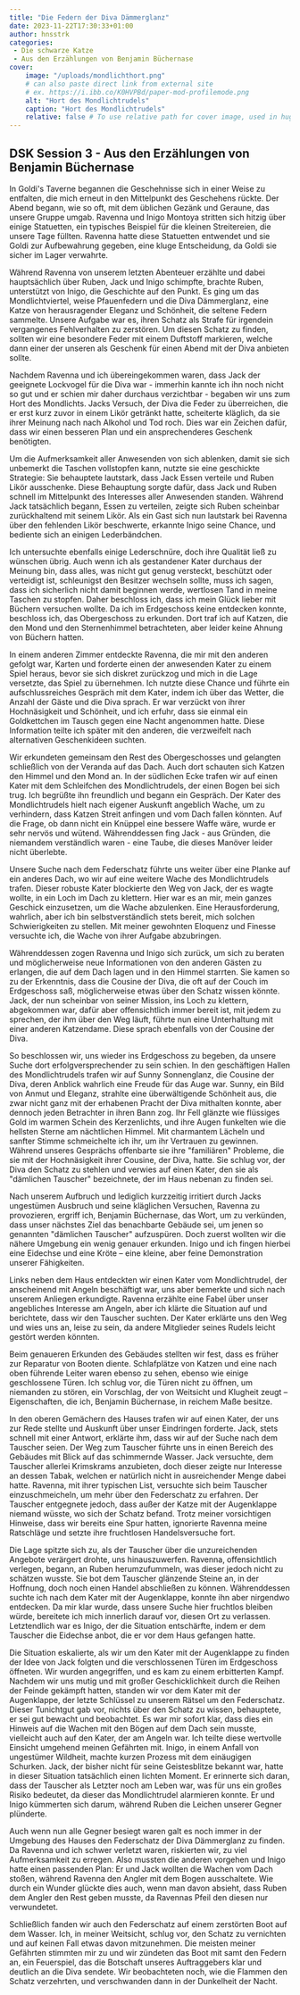 ```yaml
---
title: "Die Federn der Diva Dämmerglanz"
date: 2023-11-22T17:30:33+01:00
author: hnsstrk
categories:
 - Die schwarze Katze
 - Aus den Erzählungen von Benjamin Büchernase
cover:
    image: "/uploads/mondlichthort.png"
    # can also paste direct link from external site
    # ex. https://i.ibb.co/K0HVPBd/paper-mod-profilemode.png
    alt: "Hort des Mondlichtrudels"
    caption: "Hort des Mondlichtrudels"
    relative: false # To use relative path for cover image, used in hugo Page-bundles
---
```


## DSK Session 3 - Aus den Erzählungen von Benjamin Büchernase

In Goldi's Taverne begannen die Geschehnisse sich in einer Weise zu entfalten, die mich erneut in den Mittelpunkt des Geschehens rückte. Der Abend begann, wie so oft, mit dem üblichen Gezänk und Geraune, das unsere Gruppe umgab. Ravenna und Inigo Montoya stritten sich hitzig über einige Statuetten, ein typisches Beispiel für die kleinen Streitereien, die unsere Tage füllten. Ravenna hatte diese Statuetten entwendet und sie Goldi zur Aufbewahrung gegeben, eine kluge Entscheidung, da Goldi sie sicher im Lager verwahrte.

Während Ravenna von unserem letzten Abenteuer erzählte und dabei hauptsächlich über Ruben, Jack und Inigo schimpfte, brachte Ruben, unterstützt von Inigo, die Geschichte auf den Punkt. Es ging um das Mondlichtviertel, weise Pfauenfedern und die Diva Dämmerglanz, eine Katze von herausragender Eleganz und Schönheit, die seltene Federn sammelte. Unsere Aufgabe war es, ihren Schatz als Strafe für irgendein vergangenes Fehlverhalten zu zerstören. Um diesen Schatz zu finden, sollten wir eine besondere Feder mit einem Duftstoff markieren, welche dann einer der unseren als Geschenk für einen Abend mit der Diva anbieten sollte.

Nachdem Ravenna und ich übereingekommen waren, dass Jack der geeignete Lockvogel für die Diva war - immerhin kannte ich ihn noch nicht so gut und er schien mir daher durchaus verzichtbar - begaben wir uns zum Hort des Mondlichts. Jacks Versuch, der Diva die Feder zu überreichen, die er erst kurz zuvor in einem Likör getränkt hatte, scheiterte kläglich, da sie ihrer Meinung nach nach Alkohol und Tod roch. Dies war ein Zeichen dafür, dass wir einen besseren Plan und ein ansprechenderes Geschenk benötigten.

Um die Aufmerksamkeit aller Anwesenden von sich ablenken, damit sie sich unbemerkt die Taschen vollstopfen kann, nutzte sie eine geschickte Strategie: Sie behauptete lautstark, dass Jack Essen verteile und Ruben Likör ausschenke. Diese Behauptung sorgte dafür, dass Jack und Ruben schnell im Mittelpunkt des Interesses aller Anwesenden standen. Während Jack tatsächlich begann, Essen zu verteilen, zeigte sich Ruben scheinbar zurückhaltend mit seinem Likör. Als ein Gast sich nun lautstark bei Ravenna über den fehlenden Likör beschwerte, erkannte Inigo seine Chance, und bediente sich an einigen Lederbändchen.

Ich untersuchte ebenfalls einige Lederschnüre, doch ihre Qualität ließ zu wünschen übrig. Auch wenn ich als gestandener Kater durchaus der Meinung bin, dass alles, was nicht gut genug versteckt, beschützt oder verteidigt ist, schleunigst den Besitzer wechseln sollte, muss ich sagen, dass ich sicherlich nicht damit beginnen werde, wertlosen Tand in meine Taschen zu stopfen. Daher beschloss ich, dass ich mein Glück lieber mit Büchern versuchen wollte. Da ich im Erdgeschoss keine entdecken konnte, beschloss ich, das Obergeschoss zu erkunden. Dort traf ich auf Katzen, die den Mond und den Sternenhimmel betrachteten, aber leider keine Ahnung von Büchern hatten.

In einem anderen Zimmer entdeckte Ravenna, die mir mit den anderen gefolgt war, Karten und forderte einen der anwesenden Kater zu einem Spiel heraus, bevor sie sich diskret zurückzog und mich in die Lage versetzte, das Spiel zu übernehmen. Ich nutzte diese Chance und führte ein aufschlussreiches Gespräch mit dem Kater, indem ich über das Wetter, die Anzahl der Gäste und die Diva sprach. Er war verzückt von ihrer Hochnäsigkeit und Schönheit, und ich erfuhr, dass sie einmal ein Goldkettchen im Tausch gegen eine Nacht angenommen hatte. Diese Information teilte ich später mit den anderen, die verzweifelt nach alternativen Geschenkideen suchten.

Wir erkundeten gemeinsam den Rest des Obergeschosses und gelangten schließlich von der Veranda auf das Dach. Auch dort schauten sich Katzen den Himmel und den Mond an. In der südlichen Ecke trafen wir auf einen Kater mit dem Schleifchen des Mondlichtrudels, der einen Bogen bei sich trug. Ich begrüßte ihn freundlich und begann ein Gespräch. Der Kater des Mondlichtrudels hielt nach eigener Auskunft angeblich Wache, um zu verhindern, dass Katzen Streit anfingen und vom Dach fallen könnten. Auf die Frage, ob dann nicht ein Knüppel eine bessere Waffe wäre, wurde er sehr nervös und wütend. Währenddessen fing Jack - aus Gründen, die niemandem verständlich waren - eine Taube, die dieses Manöver leider nicht überlebte.

Unsere Suche nach dem Federschatz führte uns weiter über eine Planke auf ein anderes Dach, wo wir auf eine weitere Wache des Mondlichtrudels trafen. Dieser robuste Kater blockierte den Weg von Jack, der es wagte wollte, in ein Loch im Dach zu klettern. Hier war es an mir, mein ganzes Geschick einzusetzen, um die Wache abzulenken. Eine Herausforderung, wahrlich, aber ich bin selbstverständlich stets bereit, mich solchen Schwierigkeiten zu stellen. Mit meiner gewohnten Eloquenz und Finesse versuchte ich, die Wache von ihrer Aufgabe abzubringen.

Währenddessen zogen Ravenna und Inigo sich zurück, um sich zu beraten und möglicherweise neue Informationen von den anderen Gästen zu erlangen, die auf dem Dach lagen und in den Himmel starrten. Sie kamen so zu der Erkenntnis, dass die Cousine der Diva, die oft auf der Couch im Erdgeschoss saß, möglicherweise etwas über den Schatz wissen könnte. Jack, der nun scheinbar von seiner Mission, ins Loch zu klettern, abgekommen war, dafür aber offensichtlich immer bereit ist, mit jedem zu sprechen, der ihm über den Weg läuft, führte nun eine Unterhaltung mit einer anderen Katzendame. Diese sprach ebenfalls von der Cousine der Diva.

So beschlossen wir, uns wieder ins Erdgeschoss zu begeben, da unsere Suche dort erfolgversprechender zu sein schien. In den geschäftigen Hallen des Mondlichtrudels trafen wir auf Sunny Sonnenglanz, die Cousine der Diva, deren Anblick wahrlich eine Freude für das Auge war. Sunny, ein Bild von Anmut und Eleganz, strahlte eine überwältigende Schönheit aus, die zwar nicht ganz mit der erhabenen Pracht der Diva mithalten konnte, aber dennoch jeden Betrachter in ihren Bann zog. Ihr Fell glänzte wie flüssiges Gold im warmen Schein des Kerzenlichts, und ihre Augen funkelten wie die hellsten Sterne am nächtlichen Himmel. Mit charmantem Lächeln und sanfter Stimme schmeichelte ich ihr, um ihr Vertrauen zu gewinnen. Während unseres Gesprächs offenbarte sie ihre "familiären" Probleme, die sie mit der Hochnäsigkeit ihrer Cousine, der Diva, hatte. Sie schlug vor, der Diva den Schatz zu stehlen und verwies auf einen Kater, den sie als "dämlichen Tauscher" bezeichnete, der im Haus nebenan zu finden sei.

Nach unserem Aufbruch und lediglich kurzzeitig irritiert durch Jacks ungestümen Ausbruch und seine kläglichen Versuchen, Ravenna zu provozieren, ergriff ich, Benjamin Büchernase, das Wort, um zu verkünden, dass unser nächstes Ziel das benachbarte Gebäude sei, um jenen so genannten "dämlichen Tauscher" aufzuspüren. Doch zuerst wollten wir die nähere Umgebung ein wenig genauer erkunden. Inigo und ich fingen hierbei eine Eidechse und eine Kröte – eine kleine, aber feine Demonstration unserer Fähigkeiten.

Links neben dem Haus entdeckten wir einen Kater vom Mondlichtrudel, der anscheinend mit Angeln beschäftigt war, uns aber bemerkte und sich nach unserem Anliegen erkundigte. Ravenna erzählte eine Fabel über unser angebliches Interesse am Angeln, aber ich klärte die Situation auf und berichtete, dass wir den Tauscher suchten. Der Kater erklärte uns den Weg und wies uns an, leise zu sein, da andere Mitglieder seines Rudels leicht gestört werden könnten.

Beim genaueren Erkunden des Gebäudes stellten wir fest, dass es früher zur Reparatur von Booten diente. Schlafplätze von Katzen und eine nach oben führende Leiter waren ebenso zu sehen, ebenso wie einige geschlossene Türen. Ich schlug vor, die Türen nicht zu öffnen, um niemanden zu stören, ein Vorschlag, der von Weitsicht und Klugheit zeugt – Eigenschaften, die ich, Benjamin Büchernase, in reichem Maße besitze.

In den oberen Gemächern des Hauses trafen wir auf einen Kater, der uns zur Rede stellte und Auskunft über unser Eindringen forderte. Jack, stets schnell mit einer Antwort, erklärte ihm, dass wir auf der Suche nach dem Tauscher seien. Der Weg zum Tauscher führte uns in einen Bereich des Gebäudes mit Blick auf das schimmernde Wasser. Jack versuchte, dem Tauscher allerlei Krimskrams anzubieten, doch dieser zeigte nur Interesse an dessen Tabak, welchen er natürlich nicht in ausreichender Menge dabei hatte. Ravenna, mit ihrer typischen List, versuchte sich beim Tauscher einzuschmeicheln, um mehr über den Federschatz zu erfahren. Der Tauscher entgegnete jedoch, dass außer der Katze mit der Augenklappe niemand wüsste, wo sich der Schatz befand. Trotz meiner vorsichtigen Hinweise, dass wir bereits eine Spur hatten, ignorierte Ravenna meine Ratschläge und setzte ihre fruchtlosen Handelsversuche fort.

Die Lage spitzte sich zu, als der Tauscher über die unzureichenden Angebote verärgert drohte, uns hinauszuwerfen. Ravenna, offensichtlich verlegen, begann, an Ruben herumzufummeln, was dieser jedoch nicht zu schätzen wusste. Sie bot dem Tauscher glänzende Steine an, in der Hoffnung, doch noch einen Handel abschließen zu können. Währenddessen suchte ich nach dem Kater mit der Augenklappe, konnte ihn aber nirgendwo entdecken. Da mir klar wurde, dass unsere Suche hier fruchtlos bleiben würde, bereitete ich mich innerlich darauf vor, diesen Ort zu verlassen. Letztendlich war es Inigo, der die Situation entschärfte, indem er dem Tauscher die Eidechse anbot, die er vor dem Haus gefangen hatte.

Die Situation eskalierte, als wir um den Kater mit der Augenklappe zu finden der Idee von Jack folgten und die verschlossenen Türen im Erdgeschoss öffneten. Wir wurden angegriffen, und es kam zu einem erbitterten Kampf. Nachdem wir uns mutig und mit großer Geschicklichkeit durch die Reihen der Feinde gekämpft hatten, standen wir vor dem Kater mit der Augenklappe, der letzte Schlüssel zu unserem Rätsel um den Federschatz. Dieser Tunichtgut gab vor, nichts über den Schatz zu wissen, behauptete, er sei gut bewacht und beobachtet. Es war mir sofort klar, dass dies ein Hinweis auf die Wachen mit den Bögen auf dem Dach sein musste, vielleicht auch auf den Kater, der am Angeln war. Ich teilte diese wertvolle Einsicht umgehend meinen Gefährten mit. Inigo, in einem Anfall von ungestümer Wildheit, machte kurzen Prozess mit dem einäugigen Schurken. Jack, der bisher nicht für seine Geistesblitze bekannt war, hatte in dieser Situation tatsächlich einen lichten Moment. Er erinnerte sich daran, dass der Tauscher als Letzter noch am Leben war, was für uns ein großes Risiko bedeutet, da dieser das Mondlichtrudel alarmieren konnte. Er und Inigo kümmerten sich darum, während Ruben die Leichen unserer Gegner plünderte.

Auch wenn nun alle Gegner besiegt waren galt es noch immer in der Umgebung des Hauses den Federschatz der Diva Dämmerglanz zu finden. Da Ravenna und ich schwer verletzt waren, riskierten wir, zu viel Aufmerksamkeit zu erregen. Also mussten die anderen vorgehen und Inigo hatte einen passenden Plan: Er und Jack wollten die Wachen vom Dach stoßen, während Ravenna den Angler mit dem Bogen ausschaltete. Wie durch ein Wunder glückte dies auch, wenn man davon absieht, dass Ruben dem Angler den Rest geben musste, da Ravennas Pfeil den diesen nur verwundetet.

Schließlich fanden wir auch den Federschatz auf einem zerstörten Boot auf dem Wasser. Ich, in meiner Weitsicht, schlug vor, den Schatz zu vernichten und auf keinen Fall etwas davon mitzunehmen. Die meisten meiner Gefährten stimmten mir zu und wir zündeten das Boot mit samt den Federn an, ein Feuerspiel, das die Botschaft unseres Auftraggebers klar und deutlich an die Diva sendete. Wir beobachteten noch, wie die Flammen den Schatz verzehrten, und verschwanden dann in der Dunkelheit der Nacht.
